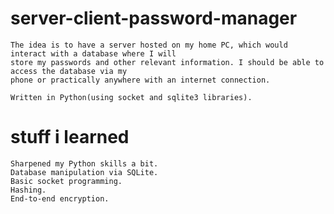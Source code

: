 # server-client-password-manager

	The idea is to have a server hosted on my home PC, which would interact with a database where I will 
	store my passwords and other relevant information. I should be able to access the database via my 
	phone or practically anywhere with an internet connection.
	
	Written in Python(using socket and sqlite3 libraries).
	
# stuff i learned

	Sharpened my Python skills a bit.
	Database manipulation via SQLite.
	Basic socket programming.
	Hashing.
	End-to-end encryption.
